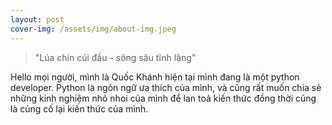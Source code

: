 ```yaml
---
layout: post
cover-img: /assets/img/about-img.jpeg
---
```

>"Lúa chín cúi đầu - sông sâu tĩnh lặng"


Hello mọi người, mình là Quốc Khánh hiện tại mình đang là một python developer.
Python là ngôn ngữ ưa thích của mình, và cũng rất muốn chia sẻ những kinh nghiệm nhỏ nhoi của 
mình để lan toả kiến thức đồng thời cũng là củng cố lại kiến thức của mình.


